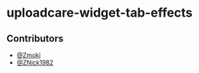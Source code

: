 # uploadcare-widget-tab-effects

## Contributors

* [@Zmoki](https://github.com/Zmoki)
* [@ZNick1982](https://github.com/ZNick1982)
